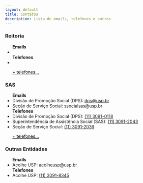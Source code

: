 ```yaml
---
layout: default
title: Contatos
description: Lista de emails, telefones e outros
---
```


<!-- 
Em href="" colocar dentro das aspas o link 
do caminho do arquivo audios.md do respectivo ano
-->

<h3>Reitoria</h3>
<ul>
    <b>Emails</b>
    <li><a href="mailto:"></a></li>
    <b>Telefones</b>
    <li><a href="tel:"></a></li>
    <p></p>
    <a href="https://uspdigital.usp.br/telefonia/unidadeTelefoneListar?codigoLocal=8&siglaUnidade=RUSP&nomeUnidade=Reitoria%20da%20Universidade%20de%20S%E3o%20Paulo" target="_blank" style="color:black">+ telefones...</a>
</ul>

<h3>SAS</h3>
<ul>
    <b>Emails</b>
    <li>Divisão de Promoção Social (DPS): <a href="mailto:dps@usp.br">dps@usp.br</a></li>
    <li>Seção de Serviço Social: <a href="mailto:ssocialsas@usp.br">ssocialsas@usp.br</a></li>
    <b>Telefones</b>
    <li>Divisão de Promoção Social (DPS): <a href="tel:+551130910118">(11) 3091-0118</a></li>
    <li>Superintendência de Assistência Social (SAS): <a href="tel:+551130912043">(11) 3091-2043</a></li>
    <li>Seção de Serviço Social: <a href="tel:+551130912036">(11) 3091-2036</a></li>
    <p></p>
    <a href="https://sites.usp.br/sas/telefones-sas/" target="_blank" style="color:black">+ telefones...</a>
</ul>

<h3>Outras Entidades</h3>
<ul>
    <b>Emails</b>
    <li>Acolhe USP: <a href="mailto:acolheusp@usp.br">acolheusp@usp.br</a></li>
    <b>Telefones</b>
    <li>Acolhe USP: <a href="tel:+551130918345">(11) 3091-8345</a></li>

</ul>
